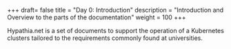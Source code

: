 +++
draft= false
title = "Day 0: Introduction"
description = "Introduction and Overview to the parts of the documentation"
weight = 100
+++

Hypathia.net is a set of documents to support the operation of a Kubernetes clusters tailored to the requirements commonly found at universities.